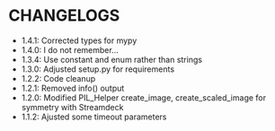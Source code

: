 CHANGELOGS
==========

  - 1.4.1: Corrected types for mypy
  - 1.4.0: I do not remember...
  - 1.3.4: Use constant and enum rather than strings
  - 1.3.0: Adjusted setup.py for requirements
  - 1.2.2: Code cleanup
  - 1.2.1: Removed info() output
  - 1.2.0: Modified PIL_Helper create_image, create_scaled_image for symmetry with Streamdeck
  - 1.1.2: Ajusted some timeout parameters